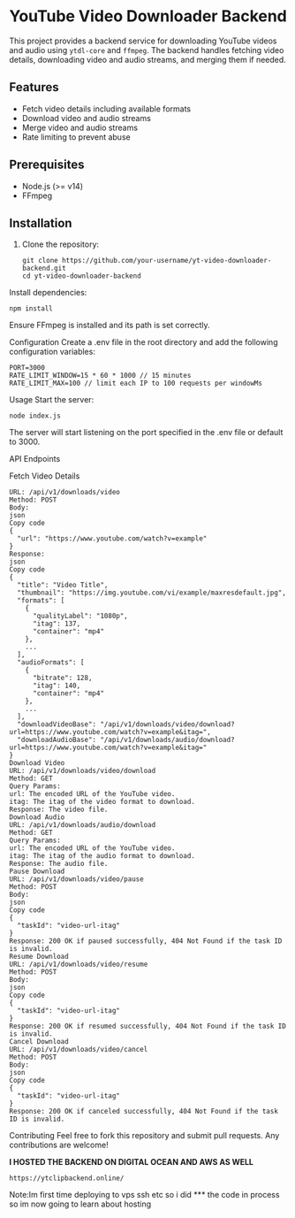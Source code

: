 # YouTube Video Downloader Backend

This project provides a backend service for downloading YouTube videos and audio using `ytdl-core` and `ffmpeg`. The backend handles fetching video details, downloading video and audio streams, and merging them if needed.

## Features

- Fetch video details including available formats
- Download video and audio streams
- Merge video and audio streams
- Rate limiting to prevent abuse

## Prerequisites

- Node.js (>= v14)
- FFmpeg

## Installation

1. Clone the repository:
   ```
   git clone https://github.com/your-username/yt-video-downloader-backend.git
   cd yt-video-downloader-backend 
Install dependencies:

```
npm install
```

Ensure FFmpeg is installed and its path is set correctly.

Configuration
Create a .env file in the root directory and add the following configuration variables:

```
PORT=3000
RATE_LIMIT_WINDOW=15 * 60 * 1000 // 15 minutes
RATE_LIMIT_MAX=100 // limit each IP to 100 requests per windowMs
```
Usage
Start the server:

```
node index.js
```
The server will start listening on the port specified in the .env file or default to 3000.

API Endpoints

Fetch Video Details
```
URL: /api/v1/downloads/video
Method: POST
Body:
json
Copy code
{
  "url": "https://www.youtube.com/watch?v=example"
}
Response:
json
Copy code
{
  "title": "Video Title",
  "thumbnail": "https://img.youtube.com/vi/example/maxresdefault.jpg",
  "formats": [
    {
      "qualityLabel": "1080p",
      "itag": 137,
      "container": "mp4"
    },
    ...
  ],
  "audioFormats": [
    {
      "bitrate": 128,
      "itag": 140,
      "container": "mp4"
    },
    ...
  ],
  "downloadVideoBase": "/api/v1/downloads/video/download?url=https://www.youtube.com/watch?v=example&itag=",
  "downloadAudioBase": "/api/v1/downloads/audio/download?url=https://www.youtube.com/watch?v=example&itag="
}
Download Video
URL: /api/v1/downloads/video/download
Method: GET
Query Params:
url: The encoded URL of the YouTube video.
itag: The itag of the video format to download.
Response: The video file.
Download Audio
URL: /api/v1/downloads/audio/download
Method: GET
Query Params:
url: The encoded URL of the YouTube video.
itag: The itag of the audio format to download.
Response: The audio file.
Pause Download
URL: /api/v1/downloads/video/pause
Method: POST
Body:
json
Copy code
{
  "taskId": "video-url-itag"
}
Response: 200 OK if paused successfully, 404 Not Found if the task ID is invalid.
Resume Download
URL: /api/v1/downloads/video/resume
Method: POST
Body:
json
Copy code
{
  "taskId": "video-url-itag"
}
Response: 200 OK if resumed successfully, 404 Not Found if the task ID is invalid.
Cancel Download
URL: /api/v1/downloads/video/cancel
Method: POST
Body:
json
Copy code
{
  "taskId": "video-url-itag"
}
Response: 200 OK if canceled successfully, 404 Not Found if the task ID is invalid.
```
Contributing
Feel free to fork this repository and submit pull requests. Any contributions are welcome!

**I HOSTED THE BACKEND ON DIGITAL OCEAN AND AWS AS WELL**
```
https://ytclipbackend.online/
```
Note:Im first time deploying to vps ssh etc so i did *** the code in process so im now going to learn about hosting
